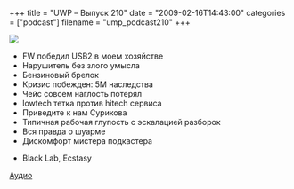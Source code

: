 +++
title = "UWP – Выпуск 210"
date = "2009-02-16T14:43:00"
categories = ["podcast"]
filename = "ump_podcast210"
+++

![](https://podcast.umputun.com/images/uwp/uwp210.jpg)


- FW победил USB2 в моем хозяйстве
- Нарушитель без злого умысла
- Бензиновый брелок
- Кризис побежден: 5М наследства
- Чейс совсем наглость потерял
- lowtech тетка против hitech сервиса
- Приведите к нам Сурикова
- Типичная рабочая глупость с эскалацией разборок
- Вся правда о шуарме
- Дискомфорт мистера подкастера


* Black Lab, Ecstasy

[Аудио](http://archive.rucast.net/uwp/media/ump_podcast210.mp3)
<audio src="http://archive.rucast.net/uwp/media/ump_podcast210.mp3" preload="none">